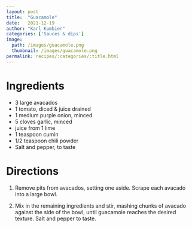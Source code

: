 ```yaml
---
layout: post
title:  "Guacamole"
date:   2021-12-19
author: "Karl Kumbier"
categories: ['Sauces & dips']
image:
  path: /images/guacamole.png
  thumbnail: /images/guacamole.png
permalink: recipes/:categories/:title.html
---
```


# Ingredients

* 3 large avacados
* 1 tomato, diced & juice drained
* 1 medium purple onion, minced
* 5 cloves garlic, minced
* juice from 1 lime
* 1 teaspoon cumin
* 1/2 teaspoon chili powder
* Salt and pepper, to taste

# Directions

1. Remove pits from avacados, setting one aside. Scrape each avacado into a
   large bowl.

2. Mix in the remaining ingredients and stir, mashing chunks of avacado against
   the side of the bowl, until guacamole reaches the desired texture. Salt and
pepper to taste.
